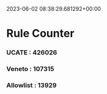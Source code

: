 2023-06-02 08:38:29.681292+00:00
# Rule Counter 
 ### UCATE : 426026

 ### Veneto : 107315

 ### Allowlist : 13929
